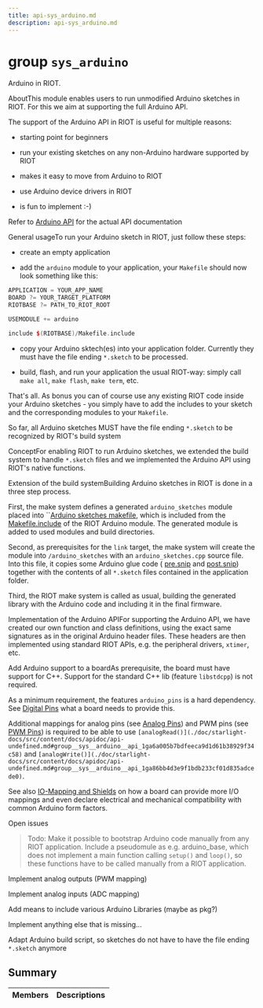 ```yaml
---
title: api-sys_arduino.md
description: api-sys_arduino.md
---
```

# group `sys_arduino` 

Arduino in RIOT.

AboutThis module enables users to run unmodified Arduino sketches in RIOT. For this we aim at supporting the full Arduino API.

The support of the Arduino API in RIOT is useful for multiple reasons:

* starting point for beginners

* run your existing sketches on any non-Arduino hardware supported by RIOT

* makes it easy to move from Arduino to RIOT

* use Arduino device drivers in RIOT

* is fun to implement :-)

Refer to [Arduino API](./doc/starlight-docs/src/content/docs/apidoc/api-undefined.md#group__sys__arduino__api) for the actual API documentation

General usageTo run your Arduino sketch in RIOT, just follow these steps:

* create an empty application

* add the `arduino` module to your application, your `Makefile` should now look something like this: 
```cpp
APPLICATION = YOUR_APP_NAME
BOARD ?= YOUR_TARGET_PLATFORM
RIOTBASE ?= PATH_TO_RIOT_ROOT

USEMODULE += arduino

include $(RIOTBASE)/Makefile.include
```

* copy your Arduino sktech(es) into your application folder. Currently they must have the file ending `*.sketch` to be processed.

* build, flash, and run your application the usual RIOT-way: simply call `make all`, `make flash`, `make term`, etc.

That's all. As bonus you can of course use any existing RIOT code inside your Arduino sketches - you simply have to add the includes to your sketch and the corresponding modules to your `Makefile`.

So far, all Arduino sketches MUST have the file ending `*.sketch` to be recognized by RIOT's build system

ConceptFor enabling RIOT to run Arduino sketches, we extended the build system to handle `*.sketch` files and we implemented the Arduino API using RIOT's native functions.

Extension of the build systemBuilding Arduino sketches in RIOT is done in a three step process.

First, the make system defines a generated `arduino_sketches` module placed into ``[Arduino sketches makefile](https://github.com/RIOT-OS/RIOT/tree/master/sys/arduino/sketches.inc.mk), which is included from the [Makefile.include](https://github.com/RIOT-OS/RIOT/tree/master/sys/arduino/Makefile.include) of the RIOT Arduino module. The generated module is added to used modules and build directories.

Second, as prerequisites for the `link` target, the make system will create the module into `/arduino_sketches` with an `arduino_sketches.cpp` source file. Into this file, it copies some Arduino glue code ( [pre.snip](https://github.com/RIOT-OS/RIOT/blob/master/sys/arduino/pre.snip) and [post.snip](https://github.com/RIOT-OS/RIOT/blob/master/sys/arduino/post.snip)) together with the contents of all `*.sketch` files contained in the application folder.

Third, the RIOT make system is called as usual, building the generated library with the Arduino code and including it in the final firmware.

Implementation of the Arduino APIFor supporting the Arduino API, we have created our own function and class definitions, using the exact same signatures as in the original Arduino header files. These headers are then implemented using standard RIOT APIs, e.g. the peripheral drivers, `xtimer`, etc.

Add Arduino support to a boardAs prerequisite, the board must have support for C++. Support for the standard C++ lib (feature `libstdcpp`) is not required.

As a minimum requirement, the features `arduino_pins` is a hard dependency. See [Digital Pins](#iomaps_1iomaps-mapping-gpio) what a board needs to provide this.

Additional mappings for analog pins (see [Analog Pins](#iomaps_1iomaps-mapping-adc)) and PWM pins (see [PWM Pins](#iomaps_1iomaps-mapping-pwm)) is required to be able to use `[analogRead()](./doc/starlight-docs/src/content/docs/apidoc/api-undefined.md#group__sys__arduino__api_1ga6a005b7bdfeeca9d1d61b38929f34c58)` and `[analogWrite()](./doc/starlight-docs/src/content/docs/apidoc/api-undefined.md#group__sys__arduino__api_1ga86bb4d3e9f1bdb233cf01d835adcede0)`.

See also [IO-Mapping and Shields](./doc/starlight-docs/src/content/docs/apidoc/api-undefined.md#iomaps) on how a board can provide more I/O mappings and even declare electrical and mechanical compatibility with common Arduino form factors.

Open issues
> Todo: Make it possible to bootstrap Arduino code manually from any RIOT application. Include a pseudomule as e.g. arduino_base, which does not implement a main function calling `setup()` and `loop()`, so these functions have to be called manually from a RIOT application. 

Implement analog outputs (PWM mapping) 

Implement analog inputs (ADC mapping) 

Add means to include various Arduino Libraries (maybe as pkg?) 

Implement anything else that is missing... 

Adapt Arduino build script, so sketches do not have to have the file ending `*.sketch` anymore

## Summary

 Members                        | Descriptions                                
--------------------------------|---------------------------------------------

